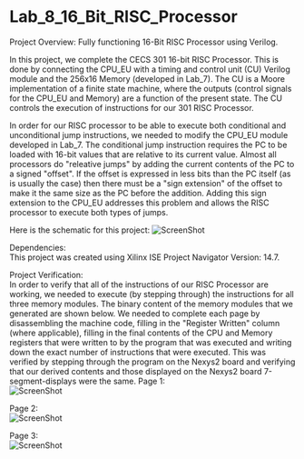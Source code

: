 # Lab_8_16_Bit_RISC_Processor
Project Overview: 
Fully functioning 16-Bit RISC Processor using Verilog.  
  
In this project, we complete the CECS 301 16-bit RISC Processor. This is done by connecting the CPU_EU with a timing and control unit (CU) Verilog module and the 256x16 Memory (developed in Lab_7). The CU is a Moore implementation of a finite state machine, where the outputs (control signals for the CPU_EU and Memory) are a function of the present state. The CU controls the execution of instructions for our 301 RISC Processor.  
  
In order for our RISC processor to be able to execute both conditional and unconditional jump instructions, we needed to modify the CPU_EU module developed in Lab_7. The conditional jump instruction requires the PC to be loaded with 16-bit values that are relative to its current value. Almost all processors do "releative jumps" by adding the current contents of the PC to a signed "offset". If the offset is expressed in less bits than the PC itself (as is usually the case) then there must be a "sign extension" of the offset to make it the same size as the PC before the addition. Adding this sign extension to the CPU_EU addresses this problem and allows the RISC processor to execute both types of jumps.

Here is the schematic for this project:
![ScreenShot](https://cloud.githubusercontent.com/assets/14812721/24825980/8ac514e8-1be0-11e7-9af7-ba3486b6dc6e.jpg)

Dependencies:   
This project was created using Xilinx ISE Project Navigator Version: 14.7.  
  
Project Verification:   
In order to verify that all of the instructions of our RISC Processor are working, we needed to execute (by stepping through) the instructions for all three memory modules. The binary content of the memory modules that we generated are shown below. We needed to complete each page by disassembling the machine code, filling in the "Register Written" column (where applicable), filling in the final contents of the CPU and Memory registers that were written to by the program that was executed and writing down the exact number of instructions that were executed. This was verified by stepping through the program on the Nexys2 board and verifying that our derived contents and those displayed on the Nexys2 board 7-segment-displays were the same.
Page 1:  
![ScreenShot](https://cloud.githubusercontent.com/assets/14812721/24825982/96805fae-1be0-11e7-9a8d-edb942e12555.jpg)  
  
Page 2:  
![ScreenShot](https://cloud.githubusercontent.com/assets/14812721/24825984/9f758dfa-1be0-11e7-9ca2-33d565da7954.jpg)  
  
Page 3:  
![ScreenShot](https://cloud.githubusercontent.com/assets/14812721/24825985/a5a9620a-1be0-11e7-9a1b-dff0c7bc098d.jpg)  
